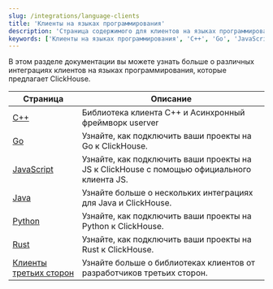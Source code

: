 ```yaml
---
slug: /integrations/language-clients
title: 'Клиенты на языках программирования'
description: 'Страница содержимого для клиентов на языках программирования.'
keywords: ['Клиенты на языках программирования', 'C++', 'Go', 'JavaScript', 'Java', 'Python', 'Rust']
---
```


В этом разделе документации вы можете узнать больше о различных интеграциях клиентов на языках программирования, которые предлагает ClickHouse.

| Страница                                                                  | Описание                                                                          |
|-------------------------------------------------------------------------|----------------------------------------------------------------------------------|
| [C++](/interfaces/cpp)                                          | Библиотека клиента C++ и Асинхронный фреймворк userver                          |
| [Go](/integrations/go)                                          | Узнайте, как подключить ваши проекты на Go к ClickHouse.                         |
| [JavaScript](/integrations/javascript)                          | Узнайте, как подключить ваши проекты на JS к ClickHouse с помощью официального клиента JS. |
| [Java](/integrations/java)                                      | Узнайте больше о нескольких интеграциях для Java и ClickHouse.                   |
| [Python](/integrations/python)                                  | Узнайте, как подключить ваши проекты на Python к ClickHouse.                     |
| [Rust](/integrations/rust)                                      | Узнайте, как подключить ваши проекты на Rust к ClickHouse.                       |
| [Клиенты третьих сторон](/interfaces/third-party/client-libraries) | Узнайте больше о библиотеках клиентов от разработчиков третьих сторон.           |
